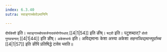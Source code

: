 ```yaml
---
index: 6.3.40
sutra: स्वाङ्गाच्चेतोऽमानिनि

---
```

   `दीर्घकेशी` इति। `स्वाङ्गाच्चोपसर्जनादसंयोगोपधात्`  [[4|1|54]]  इति ङीष्। `षट्वी` इति। पटुशब्दात्? `वोतो गुणवचनात्`  [[4|1|44]]  इति ङीष्। `अकेशभार्यः` इति। अविद्यमानाः केशा अस्या अकेशा _सहनञ्विद्यमानपूर्वाच्च_ [[4|1|57]]  इति ङीपि प्रतिषिद्धे टावेव भवति॥